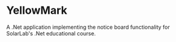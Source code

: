 # YellowMark

A .Net application implementing the notice board functionality for SolarLab's .Net educational course.
